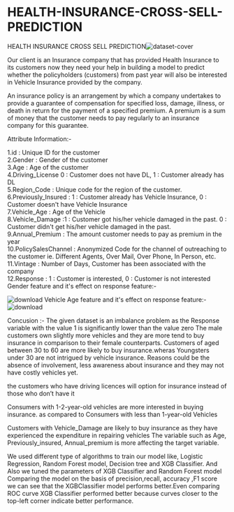 # HEALTH-INSURANCE-CROSS-SELL-PREDICTION
HEALTH INSURANCE CROSS SELL PREDICTION![dataset-cover](https://user-images.githubusercontent.com/109526052/194065503-c5761c94-eeb5-410b-9079-ecce22a19fab.jpg)


Our client is an Insurance company that has provided Health Insurance to its customers now they need your help in building a model to predict whether the policyholders (customers) from past year will also be interested in Vehicle Insurance provided by the company.

An insurance policy is an arrangement by which a company undertakes to provide a guarantee of compensation for specified loss, damage, illness, or death in return for the payment of a specified premium. A premium is a sum of money that the customer needs to pay regularly to an insurance company for this guarantee.


Attribute Information:-

1.id : Unique ID for the customer                                              
2.Gender : Gender of the customer                                      
3.Age : Age of the customer                                   
4.Driving_License 0 : Customer does not have DL, 1 : Customer already has DL             
5.Region_Code : Unique code for the region of the customer.                  
6.Previously_Insured : 1 : Customer already has Vehicle Insurance, 0 : Customer doesn't have Vehicle Insurance                              
7.Vehicle_Age : Age of the Vehicle                                   
8.Vehicle_Damage :1 : Customer got his/her vehicle damaged in the past. 0 : Customer didn't get his/her vehicle damaged in the past.                                           
9.Annual_Premium : The amount customer needs to pay as premium in the year            
10.PolicySalesChannel : Anonymized Code for the channel of outreaching to the customer ie. Different Agents, Over Mail, Over Phone, In Person, etc.                   
11.Vintage : Number of Days, Customer has been associated with the company           
12.Response : 1 : Customer is interested, 0 : Customer is not interested   
Gender feature and it's effect on response feature:-

![download](https://user-images.githubusercontent.com/109526052/194065815-c4023005-0c62-420b-90cf-ea84318f9513.png)
Vehicle Age feature and it's effect on response feature:-
![download](https://user-images.githubusercontent.com/109526052/194066227-de245795-124d-4c76-92ab-1b539b0a1b58.png)

Concusion :-
The given dataset is an imbalance problem as the Response variable with the value 1 is significantly lower than the value zero
The male customers own slightly more vehicles and they are more tend to buy insurance in comparison to their female counterparts.
Customers of aged between 30 to 60 are more likely to buy insurance.wheras Youngsters under 30 are not intrigued by vehicle insurance. Reasons could be the absence of involvement, less awareness about insurance and they may not have costly vehicles yet.

the customers who have driving licences will option for insurance instead of those who don’t have it

Consumers with 1-2-year-old vehicles are more interested in buying insurance. as compared to Consumers with less than 1-year-old Vehicles

Customers with Vehicle_Damage are likely to buy insurance as they have experienced the expenditure in repairing vehicles The variable such as Age, Previously_insured, Annual_premium is more affecting the target variable.

We used different type of algorithms to train our model like, Logistic Regression, Random Forest model, Decision tree and XGB Classifier. And Also we tuned the parameters of XGB Classifier and Random Forest model Comparing the model on the basis of precision,recall, accuracy ,F1 score we can see that the XGBClassifier model performs better.Even comparing ROC curve XGB Classifier performed better because curves closer to the top-left corner indicate better performance.
